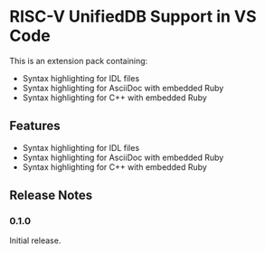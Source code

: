 # RISC-V UnifiedDB Support in VS Code

This is an extension pack containing:

* Syntax highlighting for IDL files
* Syntax highlighting for AsciiDoc with embedded Ruby
* Syntax highlighting for C++ with embedded Ruby

## Features

* Syntax highlighting for IDL files
* Syntax highlighting for AsciiDoc with embedded Ruby
* Syntax highlighting for C++ with embedded Ruby

## Release Notes

### 0.1.0

Initial release.
